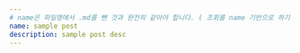 ```yaml
---
# name은 파일명에서 .md를 뺀 것과 완전히 같아야 합니다. ( 조회를 name 기반으로 하기 때문 )
name: sample post
description: sample post desc
---
```


